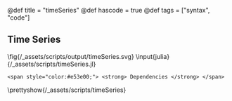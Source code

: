 @def title = "timeSeries"
@def hascode = true
@def tags = ["syntax", "code"]
## Time Series
\fig{/_assets/scripts/output/timeSeries.svg}
\input{julia}{/_assets/scripts/timeSeries.jl}
~~~
<span style="color:#e53e00;"> <strong> Dependencies </strong> </span>
~~~
\prettyshow{/_assets/scripts/timeSeries}
